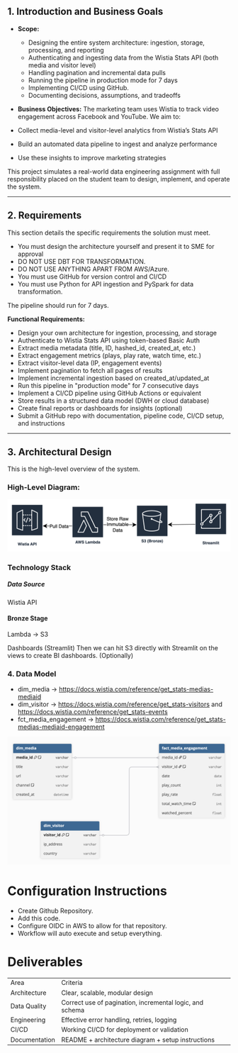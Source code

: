 
## 1. Introduction and Business Goals
    
- **Scope:** 
	- Designing the entire system architecture: ingestion, storage, processing, and reporting
	- Authenticating and ingesting data from the Wistia Stats API (both media and visitor level)
	- Handling pagination and incremental data pulls
	- Running the pipeline in production mode for 7 days
	- Implementing CI/CD using GitHub.
	- Documenting decisions, assumptions, and tradeoffs
    
- **Business Objectives:** The marketing team uses Wistia to track video engagement across Facebook and YouTube. We aim to:

- Collect media-level and visitor-level analytics from Wistia’s Stats API
    
- Build an automated data pipeline to ingest and analyze performance
    
- Use these insights to improve marketing strategies
    

This project simulates a real-world data engineering assignment with full responsibility placed on the student team to design, implement, and operate the system.

---

## 2. Requirements

This section details the specific requirements the solution must meet.
- You must design the architecture yourself and present it to SME for approval
- DO NOT USE DBT FOR TRANSFORMATION.
- DO NOT USE ANYTHING APART FROM AWS/Azure.
- You must use GitHub for version control and CI/CD
- You must use Python for API ingestion and PySpark for data transformation.
    

The pipeline should run for 7 days.

**Functional Requirements:**

- Design your own architecture for ingestion, processing, and storage
- Authenticate to Wistia Stats API using token-based Basic Auth
- Extract media metadata (title, ID, hashed_id, created_at, etc.)
- Extract engagement metrics (plays, play rate, watch time, etc.)
- Extract visitor-level data (IP, engagement events)
- Implement pagination to fetch all pages of results
- Implement incremental ingestion based on created_at/updated_at
- Run this pipeline in "production mode" for 7 consecutive days
- Implement a CI/CD pipeline using GitHub Actions or equivalent
- Store results in a structured data model (DWH or cloud database)
- Create final reports or dashboards for insights (optional)
- Submit a GitHub repo with documentation, pipeline code, CI/CD setup, and instructions

---

##  3. Architectural Design

This is the high-level overview of the system.
### High-Level Diagram:
![Pasted image 20251026201531.png](meta/images/Pasted%20image%2020251026201531.png)
### Technology Stack 

##### Data Source 
Wistia API

#### Bronze Stage
Lambda → S3

Dashboards (Streamlit)
Then we can hit S3 directly with Streamlit on the views to create BI dashboards. (Optionally)


### 4. Data Model
- dim_media → https://docs.wistia.com/reference/get_stats-medias-mediaid
- dim_visitor → https://docs.wistia.com/reference/get_stats-visitors and https://docs.wistia.com/reference/get_stats-events
- fct_media_engagement → https://docs.wistia.com/reference/get_stats-medias-mediaid-engagement

![Pasted image 20251024143215.png](meta/images/Pasted%20image%2020251024143215.png)


#  Configuration Instructions
- Create Github Repository.
- Add this code.
- Configure OIDC in AWS to allow for that repository.
- Workflow will auto execute and setup everything.

# Deliverables

|   |   |
|---|---|
|Area|Criteria|
|Architecture|Clear, scalable, modular design|
|Data Quality|Correct use of pagination, incremental logic, and schema|
|Engineering|Effective error handling, retries, logging|
|CI/CD|Working CI/CD for deployment or validation|
|Documentation|README + architecture diagram + setup instructions|
